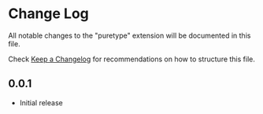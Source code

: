 # Change Log

All notable changes to the "puretype" extension will be documented in this file.

Check [Keep a Changelog](http://keepachangelog.com/) for recommendations on how to structure this file.

## 0.0.1

- Initial release
